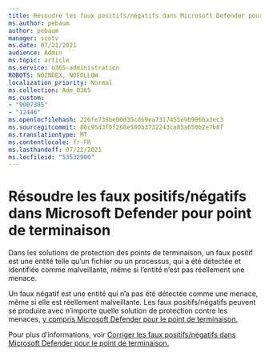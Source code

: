 ```yaml
---
title: Résoudre les faux positifs/négatifs dans Microsoft Defender pour point de terminaison
ms.author: pebaum
author: pebaum
manager: scotv
ms.date: 07/21/2021
audience: Admin
ms.topic: article
ms.service: o365-administration
ROBOTS: NOINDEX, NOFOLLOW
localization_priority: Normal
ms.collection: Adm_O365
ms.custom:
- "9007385"
- "12446"
ms.openlocfilehash: 226fe738be00d35cd69ea7317455e9b906ba3ec3
ms.sourcegitcommit: 86c95d3f0f268e500b3732243ca85a650b2e7b8f
ms.translationtype: MT
ms.contentlocale: fr-FR
ms.lasthandoff: 07/22/2021
ms.locfileid: "53532900"
---
```

# <a name="address-false-positivesnegatives-in-microsoft-defender-for-endpoint"></a>Résoudre les faux positifs/négatifs dans Microsoft Defender pour point de terminaison

Dans les solutions de protection des points de terminaison, un faux positif est une entité telle qu’un fichier ou un processus, qui a été détectée et identifiée comme malveillante, même si l’entité n’est pas réellement une menace. 

Un faux négatif est une entité qui n’a pas été détectée comme une menace, même si elle est réellement malveillante. Les faux positifs/négatifs peuvent se produire avec n’importe quelle solution de protection contre les menaces, [y compris Microsoft Defender pour le point de terminaison.](/microsoft-365/security/defender-endpoint/microsoft-defender-endpoint)

Pour plus d’informations, voir [Corriger les faux positifs/négatifs dans Microsoft Defender pour le point de terminaison.](/microsoft-365/security/defender-endpoint/defender-endpoint-false-positives-negatives)
